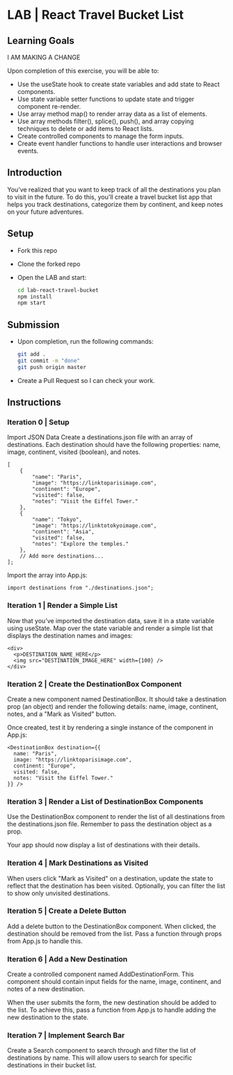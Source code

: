 # LAB | React Travel Bucket List

## Learning Goals

I AM MAKING A CHANGE

Upon completion of this exercise, you will be able to:

- Use the useState hook to create state variables and add state to React components.
- Use state variable setter functions to update state and trigger component re-render.
- Use array method map() to render array data as a list of elements.
- Use array methods filter(), splice(), push(), and array copying techniques to delete or add items to React lists.
- Create controlled components to manage the form inputs.
- Create event handler functions to handle user interactions and browser events.

## Introduction

You’ve realized that you want to keep track of all the destinations you plan to visit in the future. To do this, you'll create a travel bucket list app that helps you track destinations, categorize them by continent, and keep notes on your future adventures.

## Setup

- Fork this repo
- Clone the forked repo
- Open the LAB and start:

  ```bash
  cd lab-react-travel-bucket
  npm install
  npm start
  ```

## Submission

- Upon completion, run the following commands:

  ```bash
  git add .
  git commit -m "done"
  git push origin master

  ```

- Create a Pull Request so I can check your work.

## Instructions

### Iteration 0 | Setup

Import JSON Data
Create a destinations.json file with an array of destinations. Each destination should have the following properties: name, image, continent, visited (boolean), and notes.

```
[
    {
        "name": "Paris",
        "image": "https://linktoparisimage.com",
        "continent": "Europe",
        "visited": false,
        "notes": "Visit the Eiffel Tower."
    },
    {
        "name": "Tokyo",
        "image": "https://linktotokyoimage.com",
        "continent": "Asia",
        "visited": false,
        "notes": "Explore the temples."
    },
    // Add more destinations...
];
```

Import the array into App.js:

`import destinations from "./destinations.json";`

### Iteration 1 | Render a Simple List

Now that you’ve imported the destination data, save it in a state variable using useState. Map over the state variable and render a simple list that displays the destination names and images:

```
<div>
  <p>DESTINATION_NAME_HERE</p>
  <img src="DESTINATION_IMAGE_HERE" width={100} />
</div>
```

### Iteration 2 | Create the DestinationBox Component

Create a new component named DestinationBox. It should take a destination prop (an object) and render the following details: name, image, continent, notes, and a "Mark as Visited" button.

Once created, test it by rendering a single instance of the component in App.js:

```
<DestinationBox destination={{
  name: "Paris",
  image: "https://linktoparisimage.com",
  continent: "Europe",
  visited: false,
  notes: "Visit the Eiffel Tower."
}} />
```

### Iteration 3 | Render a List of DestinationBox Components

Use the DestinationBox component to render the list of all destinations from the destinations.json file. Remember to pass the destination object as a prop.

Your app should now display a list of destinations with their details.

### Iteration 4 | Mark Destinations as Visited

When users click "Mark as Visited" on a destination, update the state to reflect that the destination has been visited. Optionally, you can filter the list to show only unvisited destinations.

### Iteration 5 | Create a Delete Button

Add a delete button to the DestinationBox component. When clicked, the destination should be removed from the list. Pass a function through props from App.js to handle this.

### Iteration 6 | Add a New Destination

Create a controlled component named AddDestinationForm. This component should contain input fields for the name, image, continent, and notes of a new destination.

When the user submits the form, the new destination should be added to the list. To achieve this, pass a function from App.js to handle adding the new destination to the state.

### Iteration 7 | Implement Search Bar

Create a Search component to search through and filter the list of destinations by name. This will allow users to search for specific destinations in their bucket list.
